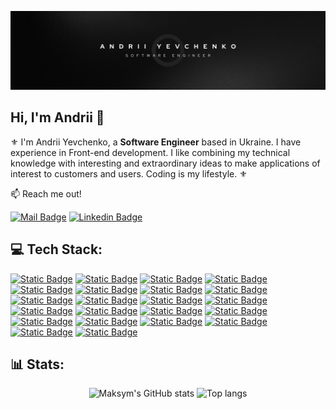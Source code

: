 ![preview](banner.jpg)
## Hi, I'm Andrii 👋

⚜ I'm Andrii Yevchenko, a **Software Engineer** based in Ukraine. I have experience in Front-end development. I like combining my technical knowledge with interesting and extraordinary ideas to make applications of interest to customers and users. Coding is my lifestyle. ⚜

:mailbox: Reach me out!

[![Mail Badge](https://img.shields.io/badge/Andrii%20Yevchenko-red?style=flat&logo=gmail&logoColor=white&labelColor=red)](mailto:anddevpublic@gmail.com)
[![Linkedin Badge](https://img.shields.io/badge/Andrii%20Yevchenko-0e76a8?style=flat&labelColor=0e76a8&logo=linkedin&logoColor=white)](www.linkedin.com/in/and-yevchenko)

## 💻 Tech Stack:

[![Static Badge](https://img.shields.io/badge/HTML5-%23E34F26?style=for-the-badge&logo=html5&logoColor=%E34F26&labelColor=black)](#)
[![Static Badge](https://img.shields.io/badge/css3-%231572B6?style=for-the-badge&logo=css3&logoColor=%231572B6&labelColor=black)](#)
[![Static Badge](https://img.shields.io/badge/javascript-%23F7DF1E?style=for-the-badge&logo=javascript&logoColor=%23F7DF1E&labelColor=black)](#)
[![Static Badge](https://img.shields.io/badge/React-%2361DAFB?style=for-the-badge&logo=react&logoColor=%61DAFB&labelColor=black)](#)
[![Static Badge](https://img.shields.io/badge/git-%23F05032?style=for-the-badge&logo=git&logoColor=%23F05032&labelColor=black)](#)
[![Static Badge](https://img.shields.io/badge/github-%23181717?style=for-the-badge&logo=github&logoColor=white&labelColor=black)](#)
[![Static Badge](https://img.shields.io/badge/npm-%23CB3837?style=for-the-badge&logo=npm&logoColor=%23CB3837&labelColor=black)](#)
[![Static Badge](https://img.shields.io/badge/node%20js-%235FA04E?style=for-the-badge&logo=nodedotjs&logoColor=%235FA04E&labelColor=black)](#)
[![Static Badge](https://img.shields.io/badge/vite-%23646CFF?style=for-the-badge&logo=vite&logoColor=white&labelColor=black)](#)
[![Static Badge](https://img.shields.io/badge/webpack-%238DD6F9?style=for-the-badge&logo=webpack&logoColor=%238DD6F9&labelColor=black)](#)
[![Static Badge](https://img.shields.io/badge/zustand-%232c2c2d?style=for-the-badge&logo=zustand&logoColor=%238DD6F9&labelColor=black)](#)
[![Static Badge](https://img.shields.io/badge/redux-%23764ABC?style=for-the-badge&logo=redux&logoColor=%23764ABC&labelColor=black)](#)
[![Static Badge](https://img.shields.io/badge/react%20router-%23CA4245?style=for-the-badge&logo=reactrouter&logoColor=%23CA4245&labelColor=black)](#)
[![Static Badge](https://img.shields.io/badge/react%20hook%20form-%23EC5990?style=for-the-badge&logo=reacthookform&logoColor=white&labelColor=black)](#)
[![Static Badge](https://img.shields.io/badge/axios-%235A29E4?style=for-the-badge&logo=axios&logoColor=white&labelColor=black)](#)
[![Static Badge](https://img.shields.io/badge/css%20modules-%23141514?style=for-the-badge&logo=cssmodules&logoColor=white&labelColor=black)](#)
[![Static Badge](https://img.shields.io/badge/tailwind%20css-%2306B6D4?style=for-the-badge&logo=tailwindcss&logoColor=%2306B6D4&labelColor=black)](#)
[![Static Badge](https://img.shields.io/badge/sass-%23CC6699?style=for-the-badge&logo=sass&logoColor=%23CC6699&labelColor=black)](#)
[![Static Badge](https://img.shields.io/badge/bem-%232c2c2d?style=for-the-badge&logo=bem&logoColor=white&labelColor=black)](#)
[![Static Badge](https://img.shields.io/badge/prettier-%23F7B93E?style=for-the-badge&logo=prettier&logoColor=%23F7B93E&labelColor=black)](#)
[![Static Badge](https://img.shields.io/badge/jest-%23C21325?style=for-the-badge&logo=jest&logoColor=white&labelColor=black)](#)
[![Static Badge](https://img.shields.io/badge/figma-%23F24E1E?style=for-the-badge&logo=figma&logoColor=%23F24E1E&labelColor=%23000)](#)

## 📊 Stats:

<div align="center">
  <img alt="Maksym's GitHub stats" src="https://github-readme-stats.vercel.app/api?username=and-yevchenko&show_icons=true&theme=transparent"/>
  <img alt="Top langs" src="https://github-readme-stats.vercel.app/api/top-langs/?username=and-yevchenko&theme=transparent&layout=compact&&langs_count=8"/>
</div>
<!--
**and-yevchenko/and-yevchenko** is a ✨ _special_ ✨ repository because its `README.md` (this file) appears on your GitHub profile.

Here are some ideas to get you started:

- 🔭 I’m currently working on ...
- 🌱 I’m currently learning ...
- 👯 I’m looking to collaborate on ...
- 🤔 I’m looking for help with ...
- 💬 Ask me about ...
- 📫 How to reach me: ...
- 😄 Pronouns: ...
- ⚡ Fun fact: ...
-->
